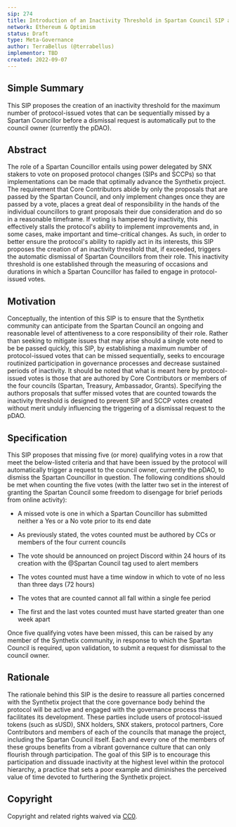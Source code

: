 ```yaml
---
sip: 274
title: Introduction of an Inactivity Threshold in Spartan Council SIP and SCCP Vote Participation
network: Ethereum & Optimism
status: Draft
type: Meta-Governance
author: TerraBellus (@terrabellus)
implementor: TBD
created: 2022-09-07
---
```


<!--You can leave these HTML comments in your merged SIP and delete the visible duplicate text guides, they will not appear and may be helpful to refer to if you edit it again. This is the suggested template for new SIPs. Note that an SIP number will be assigned by an editor. When opening a pull request to submit your SIP, please use an abbreviated title in the filename, `sip-draft_title_abbrev.md`. The title should be 44 characters or less.-->

## Simple Summary

<!--"If you can't explain it simply, you don't understand it well enough." Simply describe the outcome the proposed changes intends to achieve. This should be non-technical and accessible to a casual community member.-->

This SIP proposes the creation of an inactivity threshold for the maximum number of protocol-issued votes that can be sequentially missed by a Spartan Councillor before a dismissal request is automatically put to the council owner (currently the pDAO).

## Abstract

<!--A short (~200 word) description of the proposed change, the abstract should clearly describe the proposed change. This is what *will* be done if the SIP is implemented, not *why* it should be done or *how* it will be done. If the SIP proposes deploying a new contract, write, "we propose to deploy a new contract that will do x".-->

The role of a Spartan Councillor entails using power delegated by SNX stakers to vote on proposed protocol changes (SIPs and SCCPs) so that implementations can be made that optimally advance the Synthetix project. The requirement that Core Contributors abide by only the proposals that are passed by the Spartan Council, and only implement changes once they are passed by a vote, places a great deal of responsibility in the hands of the individual councillors to grant proposals their due consideration and do so in a reasonable timeframe. If voting is hampered by inactivity, this effectively stalls the protocol's ability to implement improvements and, in some cases, make important and time-critical changes. As such, in order to better ensure the protocol's ability to rapidly act in its interests, this SIP proposes the creation of an inactivity threshold that, if exceeded, triggers the automatic dismissal of Spartan Councillors from their role. This inactivity threshold is one established through the measuring of occasions and durations in which a Spartan Councillor has failed to engage in protocol-issued votes.

## Motivation

<!--This is the problem statement. This is the *why* of the SIP. It should clearly explain *why* the current state of the protocol is inadequate.  It is critical that you explain *why* the change is needed, if the SIP proposes changing how something is calculated, you must address *why* the current calculation is innaccurate or wrong. This is not the place to describe how the SIP will address the issue!-->

Conceptually, the intention of this SIP is to ensure that the Synthetix community can anticipate from the Spartan Council an ongoing and reasonable level of attentiveness to a core responsibility of their role. Rather than seeking to mitigate issues that may arise should a single vote need to be be passed quickly, this SIP, by establishing a maximum number of protocol-issued votes that can be missed sequentially, seeks to encourage routinized participation in governance processes and decrease sustained periods of inactivity. It should be noted that what is meant here by protocol-issued votes is those that are authored by Core Contributors or members of the four councils (Spartan, Treasury, Ambassador, Grants). Specifying the authors proposals that suffer missed votes that are counted towards the inactivity threshold is designed to prevent SIP and SCCP votes created without merit unduly influencing the triggering of a dismissal request to the pDAO.

## Specification

<!--The specification should describe the syntax and semantics of any new feature, there are five sections
1. Overview
2. Rationale
3. Technical Specification
4. Test Cases
5. Configurable Values
-->

This SIP proposes that missing five (or more) qualifying votes in a row that meet the below-listed criteria and that have been issued by the protocol will automatically trigger a request to the council owner, currently the pDAO, to dismiss the Spartan Councillor in question. The following conditions should be met when counting the five votes (with the latter two set in the interest of granting the Spartan Council some freedom to disengage for brief periods from online activity):

- A missed vote is one in which a Spartan Councillor has submitted neither a Yes or a No vote prior to its end date

- As previously stated, the votes counted must be authored by CCs or members of the four current councils

- The vote should be announced on project Discord within 24 hours of its creation with the @Spartan Council tag used to alert members

- The votes counted must have a time window in which to vote of no less than three days (72 hours)

- The votes that are counted cannot all fall within a single fee period

- The first and the last votes counted must have started greater than one week apart

Once five qualifying votes have been missed, this can be raised by any member of the Synthetix community, in response to which the Spartan Council is required, upon validation, to submit a request for dismissal to the council owner.

## Rationale

The rationale behind this SIP is the desire to reassure all parties concerned with the Synthetix project that the core governance body behind the protocol will be active and engaged with the governance process that facilitates its development. These parties include users of protocol-issued tokens (such as sUSD), SNX holders, SNX stakers, protocol partners, Core Contributors and members of each of the councils that manage the project, including the Spartan Council itself. Each and every one of the members of these groups benefits from a vibrant governance culture that can only flourish through participation. The goal of this SIP is to encourage this participation and dissuade inactivity at the highest level within the protocol hierarchy, a practice that sets a poor example and diminishes the perceived value of time devoted to furthering the Synthetix project.

## Copyright

Copyright and related rights waived via [CC0](https://creativecommons.org/publicdomain/zero/1.0/).
